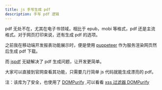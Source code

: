 ```yaml
---
title: js 手写生成 pdf
description: 手写 pdf 逻辑
---
```


pdf 无处不在，尤其在电子书领域，相比于 epub，mobi 等格式，pdf 还是主流格式。对于网页打印来说，还有生成 pdf 的选项。

之前我在移动端开发报表功能展示时，便是使用 [puppeteer](https://github.com/puppeteer/puppeteer) 作为服务渲染网页然后生成 pdf 下载。 

而 [jspdf](https://parall.ax/products/jspdf) 无疑解决了 pdf 生成问题，让开发更简单。

大家可以直接到官网查看其功能，只需要几行简单 js 代码就能生成漂亮的 pdf。


注：该库为了安全，也使用了 [DOMPurify](https://github.com/cure53/DOMPurify) ,可以看看 [xss 过滤器 DOMPurify](../security/dom-purify)

